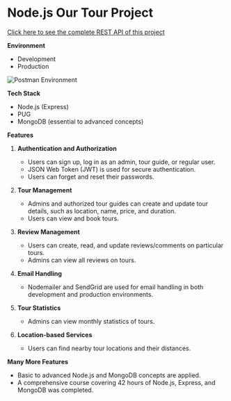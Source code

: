 

# Node.js Our Tour Project

[Click here to see the complete REST API of this project](https://documenter.getpostman.com/view/24028174/2s8ZDVYi98?fbclid=IwAR28hwaVG4SCIuGAyzny1AoXmnd82QfT1ekKpPxr-L206Pi3S8GFtufG8D8#b01bc3f3-6b79-43bc-a308-6932f35efefa)

**Environment**

- Development
- Production

![Postman Environment](https://github.com/BheshRajNeupane/Node-js-Our-Tour-Project/assets/108607897/945f00c1-da5a-42d8-bb47-a03c59d90510)

**Tech Stack**

- Node.js (Express)
- PUG
- MongoDB (essential to advanced concepts)

**Features**

1. **Authentication and Authorization**
   - Users can sign up, log in as an admin, tour guide, or regular user.
   - JSON Web Token (JWT) is used for secure authentication.
   - Users can forget and reset their passwords.

 
2. **Tour Management**
   - Admins and authorized tour guides can create and update tour details, such as location, name, price, and duration.
   - Users can view and book tours.



3. **Review Management**
   - Users can create, read, and update reviews/comments on particular tours.
   - Admins can view all reviews on tours.

4. **Email Handling**
   - Nodemailer and SendGrid are used for email handling in both development and production environments.



5. **Tour Statistics**
   - Admins can view monthly statistics of tours.

6. **Location-based Services**
   - Users can find nearby tour locations and their distances.



**Many More Features**
- Basic to advanced Node.js and MongoDB concepts are applied.
- A comprehensive course covering 42 hours of Node.js, Express, and MongoDB was completed.




